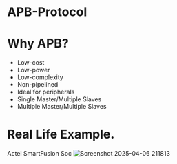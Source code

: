 # APB-Protocol
# Why APB?
* Low-cost
* Low-power
* Low-complexity
* Non-pipelined
* Ideal for peripherals
* Single Master/Multiple Slaves
* Multiple Master/Multiple Slaves
# Real Life Example.
Actel SmartFusion Soc
![Screenshot 2025-04-06 211813](https://github.com/user-attachments/assets/6857af87-47a0-4f05-906d-2a62fd0ca195)
